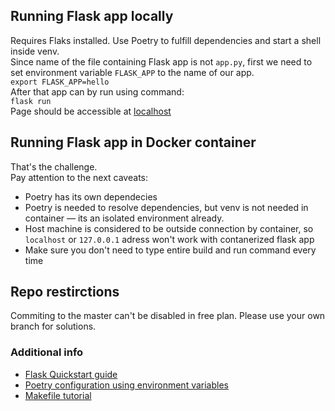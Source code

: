 ## Running Flask app locally  
Requires Flaks installed. Use Poetry to fulfill dependencies and start a shell inside venv.  
Since name of the file containing Flask app is not `app.py`, first we need to set environment variable `FLASK_APP` to the name of our app.  
`export FLASK_APP=hello`  
After that app can by run using command:  
`flask run`  
Page should be accessible at [localhost](127.0.0.1:5000)

## Running Flask app in Docker container  
That's the challenge.  
Pay attention to the next caveats:  
* Poetry has its own dependecies    
* Poetry is needed to resolve dependencies, but venv is not needed in container — its an isolated environment already.  
* Host machine is considered to be outside connection by container, so `localhost` or `127.0.0.1` adress won't work with contanerized flask app  
* Make sure you don't need to type entire build and run command every time 

## Repo restirctions  
Commiting to the master can't be disabled in free plan. Please use your own branch for solutions. 

### Additional info  
* [Flask Quickstart guide](https://flask.palletsprojects.com/en/2.1.x/quickstart/)  
* [Poetry configuration using environment variables](https://python-poetry.org/docs/configuration/#using-environment-variables)  
* [Makefile tutorial](https://makefiletutorial.com/)  
